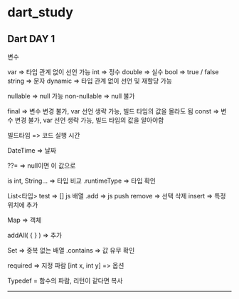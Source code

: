 # dart_study

## Dart DAY 1

변수

var => 타입 관계 없이 선언 가능
int => 정수
double => 실수
bool => true / false
string => 문자
dynamic => 타입 관계 없이 선언 및 재할당 가능


nullable => null 가능
non-nullable => null 불가

final => 변수 변경 불가, var 선언 생략 가능, 빌드 타임의 값을 몰라도 됨
const => 변수 변경 불가, var 선언 생략 가능, 빌드 타임의 값을 알아야함

빌드타임 => 코드 실행 시간 

DateTime => 날짜

??= => null이면 이 값으로

is int, String… => 타입 비교
.runtimeType => 타입 확인

List<타입> test => [] js 배열
.add => js push
remove => 선택 삭제
insert => 특정 위치에 추가

Map => 객체 

addAll( { } ) => 추가

Set => 중복 없는 배열
.contains => 값 유무 확인

required => 지정 파람
[int x, int y] => 옵션

Typedef = 함수의 파람, 리턴이 같다면 복사

----------------------------------------------------------------

